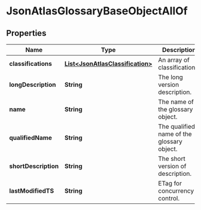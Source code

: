 

# JsonAtlasGlossaryBaseObjectAllOf

## Properties

Name | Type | Description | Notes
------------ | ------------- | ------------- | -------------
**classifications** | [**List&lt;JsonAtlasClassification&gt;**](JsonAtlasClassification.md) | An array of classifications. |  [optional]
**longDescription** | **String** | The long version description. |  [optional]
**name** | **String** | The name of the glossary object. |  [optional]
**qualifiedName** | **String** | The qualified name of the glossary object. |  [optional]
**shortDescription** | **String** | The short version of description. |  [optional]
**lastModifiedTS** | **String** | ETag for concurrency control. |  [optional]



